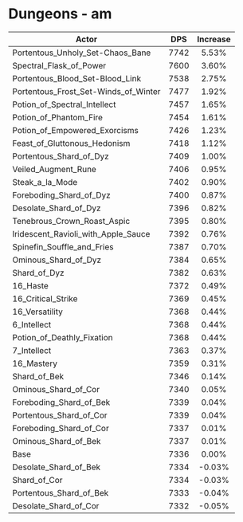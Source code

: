 # Dungeons - am
| Actor | DPS | Increase |
|---|:---:|:---:|
|Portentous_Unholy_Set-Chaos_Bane|7742|5.53%|
|Spectral_Flask_of_Power|7600|3.60%|
|Portentous_Blood_Set-Blood_Link|7538|2.75%|
|Portentous_Frost_Set-Winds_of_Winter|7477|1.92%|
|Potion_of_Spectral_Intellect|7457|1.65%|
|Potion_of_Phantom_Fire|7454|1.61%|
|Potion_of_Empowered_Exorcisms|7426|1.23%|
|Feast_of_Gluttonous_Hedonism|7418|1.12%|
|Portentous_Shard_of_Dyz|7409|1.00%|
|Veiled_Augment_Rune|7406|0.95%|
|Steak_a_la_Mode|7402|0.90%|
|Foreboding_Shard_of_Dyz|7400|0.87%|
|Desolate_Shard_of_Dyz|7396|0.82%|
|Tenebrous_Crown_Roast_Aspic|7395|0.80%|
|Iridescent_Ravioli_with_Apple_Sauce|7392|0.76%|
|Spinefin_Souffle_and_Fries|7387|0.70%|
|Ominous_Shard_of_Dyz|7384|0.65%|
|Shard_of_Dyz|7382|0.63%|
|16_Haste|7372|0.49%|
|16_Critical_Strike|7369|0.45%|
|16_Versatility|7368|0.44%|
|6_Intellect|7368|0.44%|
|Potion_of_Deathly_Fixation|7368|0.44%|
|7_Intellect|7363|0.37%|
|16_Mastery|7359|0.31%|
|Shard_of_Bek|7346|0.14%|
|Ominous_Shard_of_Cor|7340|0.05%|
|Foreboding_Shard_of_Bek|7339|0.04%|
|Portentous_Shard_of_Cor|7339|0.04%|
|Foreboding_Shard_of_Cor|7337|0.01%|
|Ominous_Shard_of_Bek|7337|0.01%|
|Base|7336|0.00%|
|Desolate_Shard_of_Bek|7334|-0.03%|
|Shard_of_Cor|7334|-0.03%|
|Portentous_Shard_of_Bek|7333|-0.04%|
|Desolate_Shard_of_Cor|7332|-0.05%|
